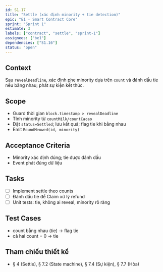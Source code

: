 ```yaml
---
id: S1.17
title: "Settle (xác định minority + tie detection)"
epic: "E1 - Smart Contract Core"
sprint: "Sprint 1"
estimate: 3
labels: ["contract", "settle", "sprint-1"]
assignees: ["be1"]
dependencies: ["S1.16"]
status: "open"
---
```


## Context
Sau `revealDeadline`, xác định phe minority dựa trên `count` và đánh dấu tie nếu bằng nhau; phát sự kiện kết thúc.

## Scope
- Guard thời gian `block.timestamp > revealDeadline`
- Tính minority từ `countMilk/countCacao`
- Đặt `status=Settled`; lưu kết quả; flag tie khi bằng nhau
- Emit `RoundMeowed(id, minority)`

## Acceptance Criteria
- Minority xác định đúng; tie được đánh dấu
- Event phát đúng dữ liệu

## Tasks
- [ ] Implement settle theo counts
- [ ] Đánh dấu tie để Claim xử lý refund
- [ ] Unit tests: tie, không ai reveal, minority rõ ràng

## Test Cases
- count bằng nhau (tie) → flag tie
- cả hai count = 0 → tie

## Tham chiếu thiết kế
- § 4 (Settle), § 7.2 (State machine), § 7.4 (Sự kiện), § 7.7 (Hòa)

